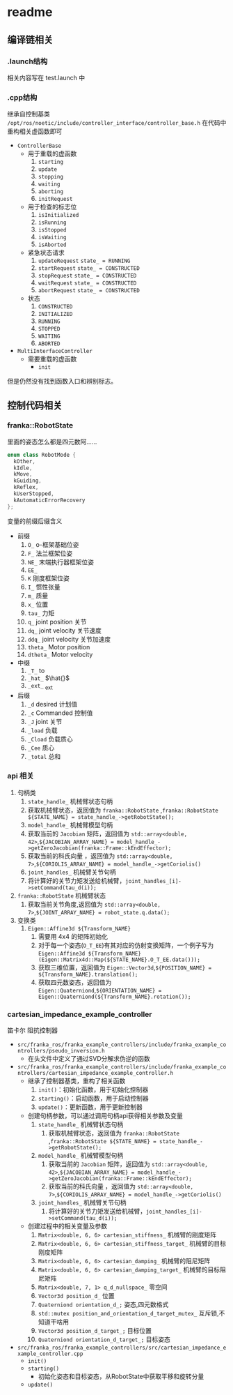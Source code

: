 # readme

## 编译链相关

### .launch结构

相关内容写在 test.launch 中

### .cpp结构

继承自控制基类 `/opt/ros/noetic/include/controller_interface/controller_base.h`
在代码中重构相关虚函数即可

- `ControllerBase`
  - 用于重载的虚函数
    1. `starting`
    2. `update`
    3. `stopping`
    4. `waiting`
    5. `aborting`
    6. `initRequest`
  - 用于检查的标志位
    1. `isInitialized`
    2. `isRunning`
    3. `isStopped`
    4. `isWaiting`
    5. `isAborted`
  - 紧急状态请求
    1. `updateRequest` `state_ = RUNNING`
    2. `startRequest` `state_ = CONSTRUCTED`
    3. `stopRequest` `state_ = CONSTRUCTED`
    4. `waitRequest` `state_ = CONSTRUCTED`
    5. `abortRequest` `state_ = CONSTRUCTED`
  - 状态
    1. `CONSTRUCTED`
    2. `INITIALIZED`
    3. `RUNNING`
    4. `STOPPED`
    5. `WAITING`
    6. `ABORTED`
- `MultiInterfaceController`
  - 需要重载的虚函数
    - `init`

但是仍然没有找到函数入口和辨别标志。

## 控制代码相关

### franka::RobotState

里面的姿态怎么都是四元数阿……

```cpp
enum class RobotMode {
  kOther,
  kIdle,
  kMove,
  kGuiding,
  kReflex,
  kUserStopped,
  kAutomaticErrorRecovery
};
```

变量的前缀后缀含义

- 前缀
  1. `O_` o-框架基础位姿
  2. `F_` 法兰框架位姿
  3. `NE_` 末端执行器框架位姿
  4. `EE_`
  5. `K` 刚度框架位姿
  6. `I_` 惯性张量
  7. `m_` 质量
  8. `x_` 位置
  9. `tau_` 力矩
  10. `q_` joint position 关节
  11. `dq_` joint velocity 关节速度
  12. `ddq_` joint velocity 关节加速度
  13. `theta_` Motor position
  14. `dtheta_` Motor velocity
- 中缀
  1. `_T_` to
  2. `_hat_` $\hat{}$
  3. `_ext_` $_{\text{ext}}$
- 后缀
  1. `_d` desired 计划值
  2. `_c` Commanded 控制值
  3. `_J` joint 关节
  4. `_load` 负载
  5. `_Cload` 负载质心
  6. `_Cee` 质心
  7. `_total` 总和

### api 相关

1. 句柄类
   1. `state_handle_` 机械臂状态句柄
   2. 获取机械臂状态，返回值为 `franka::RobotState` ,`franka::RobotState ${STATE_NAME} = state_handle_->getRobotState();`
   3. `model_handle_` 机械臂模型句柄
   4. 获取当前的 `Jacobian` 矩阵，返回值为 `std::array<double, 42>`,`${JACOBIAN_ARRAY_NAME} = model_handle_->getZeroJacobian(franka::Frame::kEndEffector);`
   5. 获取当前的科氏向量 ，返回值为 `std::array<double, 7>`,`${CORIOLIS_ARRAY_NAME} = model_handle_->getCoriolis()`
   6. `joint_handles_` 机械臂关节句柄
   7. 将计算好的关节力矩发送给机械臂，`joint_handles_[i]->setCommand(tau_d(i));`
2. `franka::RobotState` 机械臂状态
   1. 获取当前关节角度,返回值为 `std::array<double, 7>`,`${JOINT_ARRAY_NAME} = robot_state.q.data();`
3. 变换类
   1. `Eigen::Affine3d ${Transform_NAME}`
      1. 需要用 4x4 的矩阵初始化
      2. 对于每一个姿态(`O_T_EE`)有其对应的仿射变换矩阵，一个例子写为 `Eigen::Affine3d ${Transform_NAME}(Eigen::Matrix4d::Map(${STATE_NAME}.O_T_EE.data()));`
      3. 获取三维位置，返回值为 `Eigen::Vector3d`,`${POSITION_NAME} = ${Transform_NAME}.translation();`
      4. 获取四元数姿态，返回值为 `Eigen::Quaterniond`,`${ORIENTATION_NAME} = Eigen::Quaterniond(${Transform_NAME}.rotation());`

### cartesian_impedance_example_controller

笛卡尔 阻抗控制器

- `src/franka_ros/franka_example_controllers/include/franka_example_controllers/pseudo_inversion.h`
  - 在头文件中定义了通过SVD分解求伪逆的函数
- `src/franka_ros/franka_example_controllers/include/franka_example_controllers/cartesian_impedance_example_controller.h`
  - 继承了控制器基类，重构了相关函数
    1. `init()`：初始化函数，用于初始化控制器
    2. `starting()`：启动函数，用于启动控制器
    3. `update()`：更新函数，用于更新控制器
  - 创建句柄参数，可以通过调用句柄api获得相关参数及变量
    1. `state_handle_` 机械臂状态句柄
       1. 获取机械臂状态，返回值为 `franka::RobotState` ,`franka::RobotState ${STATE_NAME} = state_handle_->getRobotState();`
    2. `model_handle_` 机械臂模型句柄
       1. 获取当前的 `Jacobian` 矩阵，返回值为 `std::array<double, 42>`,`${JACOBIAN_ARRAY_NAME} = model_handle_->getZeroJacobian(franka::Frame::kEndEffector);`
       2. 获取当前的科氏向量 ，返回值为 `std::array<double, 7>`,`${CORIOLIS_ARRAY_NAME} = model_handle_->getCoriolis()`
    3. `joint_handles_` 机械臂关节句柄
       1. 将计算好的关节力矩发送给机械臂，`joint_handles_[i]->setCommand(tau_d(i));`
  - 创建过程中的相关变量及参数
    1. `Matrix<double, 6, 6> cartesian_stiffness_` 机械臂的刚度矩阵
    2. `Matrix<double, 6, 6> cartesian_stiffness_target_` 机械臂的目标刚度矩阵
    3. `Matrix<double, 6, 6> cartesian_damping_` 机械臂的阻尼矩阵
    4. `Matrix<double, 6, 6> cartesian_damping_target_` 机械臂的目标阻尼矩阵
    5. `Matrix<double, 7, 1> q_d_nullspace_` 零空间
    6. `Vector3d position_d_` 位置
    7. `Quaterniond orientation_d_;` 姿态,四元数格式
    8. `std::mutex position_and_orientation_d_target_mutex_` 互斥锁,不知道干啥用
    9. `Vector3d position_d_target_;` 目标位置
    10. `Quaterniond orientation_d_target_;` 目标姿态
- `src/franka_ros/franka_example_controllers/src/cartesian_impedance_example_controller.cpp`
  - `init()`
  - `starting()`
    - 初始化姿态和目标姿态，从RobotState中获取平移和旋转分量
  - `update()`
